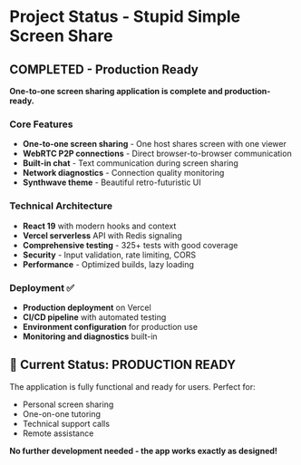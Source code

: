 # Project Status - Stupid Simple Screen Share

## COMPLETED - Production Ready

**One-to-one screen sharing application is complete and production-ready.**

### Core Features

- **One-to-one screen sharing** - One host shares screen with one viewer
- **WebRTC P2P connections** - Direct browser-to-browser communication
- **Built-in chat** - Text communication during screen sharing
- **Network diagnostics** - Connection quality monitoring
- **Synthwave theme** - Beautiful retro-futuristic UI

### Technical Architecture

- **React 19** with modern hooks and context
- **Vercel serverless** API with Redis signaling
- **Comprehensive testing** - 325+ tests with good coverage
- **Security** - Input validation, rate limiting, CORS
- **Performance** - Optimized builds, lazy loading

### Deployment ✅

- **Production deployment** on Vercel
- **CI/CD pipeline** with automated testing
- **Environment configuration** for production use
- **Monitoring and diagnostics** built-in

## 🎯 Current Status: PRODUCTION READY

The application is fully functional and ready for users. Perfect for:

- Personal screen sharing
- One-on-one tutoring
- Technical support calls
- Remote assistance

**No further development needed - the app works exactly as designed!**

